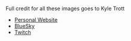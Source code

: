 Full credit for all these images goes to Kyle Trott
- [Personal Website](https://ktrottdesign.com/home/)
- [BlueSky](https://bsky.app/profile/themturk.bsky.social)
- [Twitch](https://twitch.tv/themturk217)